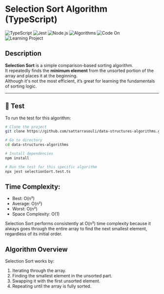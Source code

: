 # Selection Sort Algorithm (TypeScript)

![TypeScript](https://img.shields.io/badge/TypeScript-3178C6?style=for-the-badge&logo=typescript&logoColor=white)
![Jest](https://img.shields.io/badge/Tested%20with-Jest-C21325?style=for-the-badge&logo=jest&logoColor=white)
![Node.js](https://img.shields.io/badge/Node.js-339933?style=for-the-badge&logo=node.js&logoColor=white)
![Algorithms](https://img.shields.io/badge/Algorithms-%23007ACC.svg?style=for-the-badge&logo=thealgorithms&logoColor=white)
![Code On](https://img.shields.io/badge/Code%20On-💻-lightgrey?style=for-the-badge)
![Learning Project](https://img.shields.io/badge/Purpose-Learning-blueviolet?style=for-the-badge)

## Description

**Selection Sort** is a simple comparison-based sorting algorithm.  
It repeatedly finds the **minimum element** from the unsorted portion of the array and places it at the beginning.  
Although it's not the most efficient, it’s great for learning the fundamentals of sorting logic.

---

## 🧪 Test

To run the test for this algorithm:

```bash
# Clone the project
git clone https://github.com/sattarrasouli/data-structures-algorithms.git

# Go to directory
cd data-structures-algorithms

# Install dependencies
npm install

# Run the test for this specific algorithm
npx jest selectionSort.test.ts
```

## Time Complexity:

- Best: O(n²)
- Average: O(n²)
- Worst: O(n²)
- Space Complexity: O(1)

Selection Sort performs consistently at O(n²) time complexity because it always goes through the entire array to find the next smallest element, regardless of its initial order.

## Algorithm Overview

Selection Sort works by:

1. Iterating through the array.
2. Finding the smallest element in the unsorted part.
3. Swapping it with the first unsorted element.
4. Repeating until the array is fully sorted.
